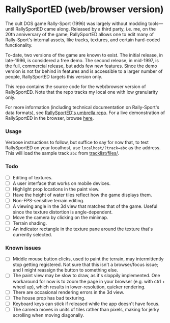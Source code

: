 # RallySportED (web/browser version)
The cult DOS game Rally-Sport (1996) was largely without modding tools&mdash;until RallySportED came along. Released by a third party, i.e. me, on the 20th anniversary of the game, RallySportED allows one to edit many of Rally-Sport's internal assets, like tracks, textures, and certain hard-coded functionality.

To-date, two versions of the game are known to exist. The initial release, in late-1996, is considered a free demo. The second release, in mid-1997, is the full, commercial release, but adds few new features. Since the demo version is not far behind in features and is accessible to a larger number of people, RallySportED targets this version only.

This repo contains the source code for the web/browser version of RallySportED. Note that the repo tracks my local one with low granularity only.

For more information (including technical documentation on Rally-Sport's data formats), see [RallySportED's umbrella repo](../../../rallysported). For a live demonstration of RallySportED in the browser, browse [here](http://tarpeeksihyvaesoft.com/rallysported/).

### Usage
Verbose instructions to follow, but suffice to say for now that, to test RallySportED on your localhost, use ```localhost/?track=abc``` as the address. This will load the sample track `abc` from [tracklist/files/](tracklist/files/).

### Todo
- [ ] Editing of textures.
- [ ] A user interface that works on mobile devices.
- [ ] Highlight prop locations in the paint view.
- [ ] Have the height of water tiles reflect how the game displays them.
- [ ] Non-FPS-sensitive terrain editing.
- [ ] A viewing angle in the 3d view that matches that of the game. Useful since the texture distortion is angle-dependent.
- [ ] Move the camera by clicking on the minimap.
- [ ] Terrain shading.
- [ ] An indicator rectangle in the texture pane around the texture that's currently selected.

### Known issues
- [ ] Middle mouse button clicks, used to paint the terrain, may intermittently stop getting registered. Not sure that this isn't a browser/focus issue; and I might reassign the button to something else.
- [ ] The paint view may be slow to draw, as it's sloppily implemented. One workaround for now is to zoom the page in your browser (e.g. with ctrl + wheel up), which results in lower-resolution, quicker rendering.
- [ ] There are occasional rendering errors in the 3d view.
- [ ] The house prop has bad texturing. 
- [ ] Keyboard keys can stick if released while the app doesn't have focus.
- [ ] The camera moves in units of tiles rather than pixels, making for jerky scrolling when moving diagonally.
